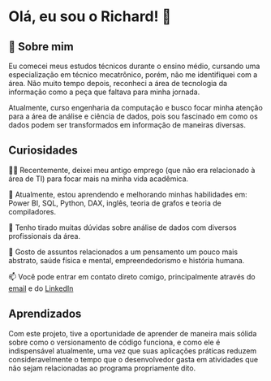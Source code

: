 
# Olá, eu sou o Richard! 👋


## 🚀 Sobre mim
Eu comecei meus estudos técnicos durante o ensino médio, cursando uma especialização em técnico mecatrônico, porém, não me identifiquei com a área. Não muito tempo depois, reconheci a área de tecnologia da informação como a peça que faltava para minha jornada.

Atualmente, curso engenharia da computação e busco focar minha atenção para a área de análise e ciência de dados, pois sou fascinado em como os dados podem ser transformados em informação de maneiras diversas.


## Curiosidades
👩‍💻 Recentemente, deixei meu antigo emprego (que não era relacionado à área de TI) para focar mais na minha vida acadêmica.

🧠 Atualmente, estou aprendendo e melhorando minhas habilidades em: Power BI, SQL, Python, DAX, inglês, teoria de grafos e teoria de compiladores.

🤔 Tenho tirado muitas dúvidas sobre análise de dados com diversos profissionais da área.

💬 Gosto de assuntos relacionados a um pensamento um pouco mais abstrato, saúde física e mental, empreendedorismo e história humana.

📫 Você pode entrar em contato direto comigo, principalmente através do [email](mailto:richardbarbosadesouza@gmail.com) e do [LinkedIn](https://www.linkedin.com/in/richardbarbosadesouza/)



## Aprendizados

Com este projeto, tive a oportunidade de aprender de maneira mais sólida sobre como o versionamento de código funciona, e como ele é indispensável atualmente, uma vez que suas aplicações práticas reduzem consideravelmente o tempo que o desenvolvedor gasta em atividades que não sejam relacionadas ao programa propriamente dito.

